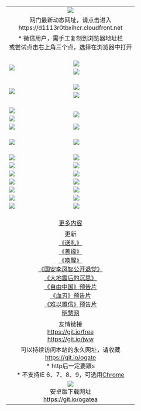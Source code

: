 ﻿<table>
  <tr></tr>
  <tr><td colspan=2 align=center><img src="https://cloud.githubusercontent.com/assets/11880933/13434984/f430fae2-e012-11e5-814f-c2df1e82b247.jpg" /></td></tr>
  <tr><td colspan=2 align=center>网门最新动态网址，请点击进入
<br>https://d1113r0tbxihcr.cloudfront.net
    </td>
  </tr>
  <tr>
    <td colspan=2 align=center>* 微信用户，需手工复制到浏览器地址栏<br>或尝试点击右上角三个点，选择在浏览器中打开
    <!--br>* IE6打开动态网址须在选项中勾选TLS 1.0--></td>
  </tr>
  <tr height="20">
  <tr>
    <td rowspan=2><a href="https://d1113r0tbxihcr.cloudfront.net/ogUP.aspx?name=11DKC.mp4&list=11DKC" target="_blank"><img src="https://d1113r0tbxihcr.cloudfront.net/Up/11DKC1.jpg" /></a></td> 
    <td><div><a href="https://d1113r0tbxihcr.cloudfront.net/ogUP.aspx?name=LRWS.mp4&list=LRWS" target="_blank"><img src="https://d1113r0tbxihcr.cloudfront.net/Up/LRWS.jpg" /></a></td>
   </tr>
  <tr>
    <td><a href="https://d1113r0tbxihcr.cloudfront.net/ogNiceVedio.aspx" target="_blank"><img src="https://d1113r0tbxihcr.cloudfront.net/Up/11TGKDY.jpg" /></a></td>
  </tr>
  <tr height="20">
  <tr>
    <td rowspan=2><a href="https://d1113r0tbxihcr.cloudfront.net/ogUP.aspx?name=4EE/DJ.mp4&list=4EEDJ" target="_blank"><img src="https://d1113r0tbxihcr.cloudfront.net/Up/4EE/DJ140.jpg"/></a></td>
    <td><a href="https://d1113r0tbxihcr.cloudfront.net/ogUP.aspx?name=4EE/ZG.mp4&list=4EEZG" target="_blank"><img src="https://d1113r0tbxihcr.cloudfront.net/Up/4EE/ZG0.jpg"/></a></td>
    <!--td><a href="https://d1113r0tbxihcr.cloudfront.net/ogUP.aspx?name=4EE/QQ.mp4&list=4EEQQ" target="_blank"><img src="https://d1113r0tbxihcr.cloudfront.net/Up/4EE/QQ0.jpg"/></a></td>
    <td><a href="https://d1113r0tbxihcr.cloudfront.net/ogUP.aspx?name=4EE/HQ.mp4&list=4EEHQ" target="_blank"><img src="https://d1113r0tbxihcr.cloudfront.net/Up/4EE/HQ0.jpg"/></a></td-->
  </tr>
  <tr>
    <td><a href="https://d1113r0tbxihcr.cloudfront.net/onCO.aspx?list=XWPL&mode=m" target="_blank"><img src="https://d1113r0tbxihcr.cloudfront.net/Up/0WZTT.jpg" /></a></td> 
  </tr>
  <tr height="20">
  <tr>
    <td><a href="https://d1113r0tbxihcr.cloudfront.net/ogUP.aspx?name=JQR.mp4&count=2" target="_blank"><img src="https://d1113r0tbxihcr.cloudfront.net/Up/JQR.jpg" /></a></td>   
    <td rowspan=2><a href="https://d1113r0tbxihcr.cloudfront.net/ogUP.aspx?name=JP.mp4&count=9" target="_blank"><img src="https://d1113r0tbxihcr.cloudfront.net/Up/JP.jpg" /></td>
  </tr>
  <tr>
    <td><a href="https://d1113r0tbxihcr.cloudfront.net/ogUP.aspx?name=WH.mp4" target="_blank"><img src="https://d1113r0tbxihcr.cloudfront.net/Up/WH.jpg" /></a></td>
  </tr>
  <tr>
    <td><a href="https://d1113r0tbxihcr.cloudfront.net/ogUP.aspx?name=SSZJ.mp4&list=SSZJ" target="_blank"><img src="https://d1113r0tbxihcr.cloudfront.net/Up/SSZJ.jpg" /></a></td>
    <td><a href="https://d1113r0tbxihcr.cloudfront.net/ogUP.aspx?name=WLSH.mp4&count=2" target="_blank"><img src="https://d1113r0tbxihcr.cloudfront.net/Up/WLSH.jpg" /></a</td>
  </tr>
  <tr height="20">
  <tr>
    <td><a href="https://d1113r0tbxihcr.cloudfront.net/ogUP.aspx?name=ZY.mp4&count=2015|16" target="_blank"><img src="https://d1113r0tbxihcr.cloudfront.net/Up/ZY.jpg" /></a</td>
    <td><a href="https://d1113r0tbxihcr.cloudfront.net/ogUP.aspx?name=XTFY.mp4&count=B|2,A|24" target="_blank"><img src="https://d1113r0tbxihcr.cloudfront.net/Up/XTFY.jpg" /></a></td>
  </tr>
  <tr height="20">
  </tr>
  <!--tr>
    <td><a href="https://d1113r0tbxihcr.cloudfront.net/ogUP.aspx?name=4EE/GX.mp4&list=4EEGX" target="_blank"><img src="https://d1113r0tbxihcr.cloudfront.net/Up/4EE/GX0.jpg"/></a></td>
    <td><a href="https://d1113r0tbxihcr.cloudfront.net/ogUP.aspx?name=4EE/HD.mp4&list=4EEHD" target="_blank"><img src="https://d1113r0tbxihcr.cloudfront.net/Up/4EE/HD0.jpg"/></a></td>
  </tr>
  <tr>
    <td><a href="https://d1113r0tbxihcr.cloudfront.net/ogUP.aspx?name=4EE/TX.mp4&list=4EETX" target="_blank"><img src="https://d1113r0tbxihcr.cloudfront.net/Up/4EE/TX0.jpg"/></a></td>
    <td><a href="https://d1113r0tbxihcr.cloudfront.net/ogUP.aspx?name=4EE/WZ.mp4&list=4EEWZ" target="_blank"><img src="https://d1113r0tbxihcr.cloudfront.net/Up/4EE/WZ0.jpg"/></a></td>
  </tr-->
  <tr>
    <td><a href="https://d1113r0tbxihcr.cloudfront.net/onUP.aspx?name=https://d1ni6yqhqrtjo7.cloudfront.net/" target="_blank"><img src="https://d1113r0tbxihcr.cloudfront.net/Up/0DTW.jpg"/></a></td>
    <td><a href="https://d1113r0tbxihcr.cloudfront.net/onUP.aspx?name=https://d240ns8up8earz.cloudfront.net/acenter/" target="_blank"><img src="https://d1113r0tbxihcr.cloudfront.net/Up/0TDW.jpg" /></a></td>
  </tr>
  <tr>
    <td><a href="https://d1113r0tbxihcr.cloudfront.net/onUP.aspx?name=https://d4508d6vomz2p.cloudfront.net/gb/nsc413.htm" target="_blank"><img src="https://d1113r0tbxihcr.cloudfront.net/Up/0DJY.jpg" /></a></td>
    <td><a href="https://d1113r0tbxihcr.cloudfront.net/onUP.aspx?name=https://d4apjbhkuxer1.cloudfront.net/xtr/gb/prog204.html" target="_blank"><img src="https://d1113r0tbxihcr.cloudfront.net/Up/0XTR.jpg" /></a></td>
  </tr>
  <tr>
    <td><a href="https://d1113r0tbxihcr.cloudfront.net/onUP.aspx?name=https://d3aj00iefsmfgc.cloudfront.net/" target="_blank"><img src="https://d1113r0tbxihcr.cloudfront.net/Up/0MHW.jpg" /></a></td>
    <td><a href="https://d1113r0tbxihcr.cloudfront.net/onUP.aspx?name=https://d20wz7qt14x5d2.cloudfront.net/" target="_blank"><img src="https://d1113r0tbxihcr.cloudfront.net/Up/0ZJW.jpg" /></a></td>
  </tr>
  <tr>
    <td><a href="https://d1113r0tbxihcr.cloudfront.net/ogUP.aspx?name=0FG.zip" target="_blank"><img src="https://d1113r0tbxihcr.cloudfront.net/Up/0FG.jpg" /></a></td>
    <td><a href="https://d1113r0tbxihcr.cloudfront.net/ogUP.aspx?name=0FGA.apk" target="_blank"><img src="https://d1113r0tbxihcr.cloudfront.net/Up/0FGA.jpg" /></a></td>
  </tr>
  <tr>
    <td><a href="https://d1113r0tbxihcr.cloudfront.net/ogUP.aspx?name=0U.zip" target="_blank"><img src="https://d1113r0tbxihcr.cloudfront.net/Up/0U.jpg" /></a></td>
    <td><a href="https://d1113r0tbxihcr.cloudfront.net/ogUP.aspx?name=0UA.apk" target="_blank"><img src="https://d1113r0tbxihcr.cloudfront.net/Up/0UA.jpg" /></a></td>
  </tr>
  <tr>
    <td><a href="https://d1113r0tbxihcr.cloudfront.net/ogUP.aspx?name=0iPPOTV.zip" target="_blank"><img src="https://d1113r0tbxihcr.cloudfront.net/Up/0iPPOTV.jpg" /></a></td>
    <td><a href="https://d1113r0tbxihcr.cloudfront.net/ogUP.aspx?name=0iNTD.apk" target="_blank"><img src="https://d1113r0tbxihcr.cloudfront.net/Up/0iNTD.jpg" /></a></td>
  </tr>
  <!--tr>
    <td><a href="https://d1113r0tbxihcr.cloudfront.net/ogNice.aspx" target="_blank"><img src="https://d1113r0tbxihcr.cloudfront.net/Up/0WCYY.jpg" /></a></td>
    <td><a href="https://d1113r0tbxihcr.cloudfront.net/onCO.aspx?list=XWPL&mode=m" target="_blank"><img src="https://d1113r0tbxihcr.cloudfront.net/Up/0WZTT.jpg" /></a></td> 
  </tr-->
  <tr>
    <td><a href="https://d1113r0tbxihcr.cloudfront.net/ogDY.aspx" target="_blank"><img src="https://d1113r0tbxihcr.cloudfront.net/Up/0FK.jpg" /></a></td>
    <td><a href="https://d1113r0tbxihcr.cloudfront.net/ogST.aspx" target="_blank"><img src="https://d1113r0tbxihcr.cloudfront.net/Up/0ST.jpg" /></a></td> 
  </tr>
  <tr height="20">
  <tr>
    <td colspan=2 align=center><a href="https://d1113r0tbxihcr.cloudfront.net/ogNice.aspx">更多内容</a>
    </td>
  </tr>
  <tr>
    <td colspan=2 align=center>更新<br>
      <a href="https://d1113r0tbxihcr.cloudfront.net/ogUP.aspx?name=4ESL.mp4" target="_blank">《送礼》</a><br>
      <a href="https://d1113r0tbxihcr.cloudfront.net/ogUP.aspx?name=4ESY.mp4" target="_blank">《善缘》</a><br>
      <a href="https://d1113r0tbxihcr.cloudfront.net/ogUP.aspx?name=4EHX.mp4" target="_blank">《唤醒》</a><br>
      <a href="https://d1113r0tbxihcr.cloudfront.net/ogUP.aspx?name=4LFZ.mp4" target="_blank">《国安李凤智公开退党》</a><br>
      <a href="https://d1113r0tbxihcr.cloudfront.net/ogUP.aspx?name=4DDZHDCS.mp4" target="_blank">《大地震后的沉思》</a><br>
      <a href="https://d1113r0tbxihcr.cloudfront.net/ogUP.aspx?name=11ZYZG0.mp4" target="_blank">《自由中国》预告片</a><br>
      <a href="https://d1113r0tbxihcr.cloudfront.net/ogUP.aspx?name=11XR.mp4" target="_blank">《血刃》预告片</a><br>
      <a href="https://d1113r0tbxihcr.cloudfront.net/ogUP.aspx?name=11NYZX.mp4&count=2" target="_blank">《难以置信》预告片</a><br>
      <a href="https://d1113r0tbxihcr.cloudfront.net/onUP.aspx?name=https://www.minghui.org/" target="_blank">明慧网</a>
    </td>
  </tr>
  <tr>
    <td colspan=2 align=center>友情链接<br>
      <a href="https://git.io/free" target="_blank">https://git.io/free</a><br>
      <a href="https://git.io/jww" target="_blank">https://git.io/jww</a>
    </td>
  </tr>
  <tr>
    <td colspan=2 align=center>可以持续访问本站的永久网址，请收藏<br/><a href="https://git.io/ogate" target="_blank">https://git.io/ogate</a><br/>* http后一定要跟s<br/>* 不支持IE 6、7、8、9，可选用<a href="https://d1113r0tbxihcr.cloudfront.net/ogUP.aspx?name=0ChromePortable.zip">Chrome</a></td>
  </tr>
  <tr>
    <td colspan=2 align=center><a href="https://d1113r0tbxihcr.cloudfront.net/ogUP.aspx?name=0oGate.apk" target="_blank"><img src="https://cloud.githubusercontent.com/assets/11880933/13720399/75e143ee-e842-11e5-9f0a-1421f423c80f.jpg" /></a><br>安卓版下载网址<br><a href="https://git.io/ogatea">https://git.io/ogatea</a></td>
  </tr>
  <!--tr>
    <td colspan=2 align=center>可能失效的动态网址
    </td>
  </tr-->
</table>
